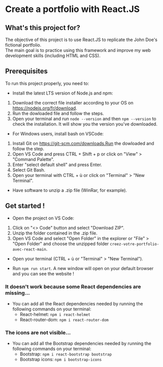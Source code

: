 # Create a portfolio with React.JS

## What's this project for?

The objective of this project is to use React.JS to replicate the John Doe's fictional portfolio.\
The main goal is to practice using this framework and improve my web development skills (including HTML and CSS).



## Prerequisites

To run this project properly, you need to:

- Install the latest LTS version of Node.js and npm: 
1. Download the correct file installer according to your OS on https://nodejs.org/fr/download.
2. Run the dowloaded file and follow the steps.
3. Open your terminal and run `node --version` and then `npm --version` to check the installation. It will show you the version you've downloaded.

- For Windows users, install bash on VSCode:
1. Install Git on https://git-scm.com/downloads.Run the dowloaded and follow the step.
2. Open VS Code and press CTRL + Shift + p or click on "View" > "Command Palette".
3. Enter "select default shell" and press Enter.
4. Select Git Bash.
5. Open your terminal with CTRL + ù or click on "Terminal" > "New Terminal".

- Have software to unzip a .zip file (WinRar, for example).



## Get started !

- Open the project on VS Code:
1. Click on "<> Code" button and select "Download ZIP".
2. Unzip the folder contained in the .zip file.
3. Open VS Code and select "Open Folder" in the explorer or "File" > "Open Folder" and choose the unzipped folder `creez-votre-portfolio-avec-react-main`.

- Open your terminal (CTRL + ù or "Terminal" > "New Terminal").

- Run `npm run start`. A new window will open on your default browser and you can see the website !


### It doesn't work because some React dependencies are missing...

- You can add all the React dependencies needed by running the following commands on your terminal:
    - React-helmet: `npm i react-helmet`
    - React-router-dom: `npm i react-router-dom`

### The icons are not visible...

- You can add all the Bootstrap dependencies needed by running the following commands on your terminal:
    - Bootstrap: `npm i react-bootstrap bootstrap`
    - Bootstrap icons: `npm i bootstrap-icons`